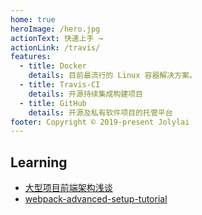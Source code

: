 ```yaml
---
home: true
heroImage: /hero.jpg
actionText: 快速上手 →
actionLink: /travis/
features:
  - title: Docker
    details: 目前最流行的 Linux 容器解决方案。
  - title: Travis-CI
    details: 开源持续集成构建项目
  - title: GitHub
    details: 开源及私有软件项目的托管平台
footer: Copyright © 2019-present Jolylai
---
```


## Learning

- [大型项目前端架构浅谈](https://juejin.im/post/5cea1f705188250640005472)
- [webpack-advanced-setup-tutorial](https://www.robinwieruch.de/webpack-advanced-setup-tutorial/)



